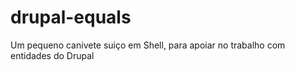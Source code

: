 # drupal-equals
Um pequeno canivete suiço em Shell, para apoiar no trabalho com entidades do Drupal

